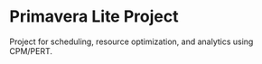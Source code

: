 # Primavera Lite Project

Project for scheduling, resource optimization, and analytics using CPM/PERT.